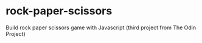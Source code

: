 # rock-paper-scissors
Build rock paper scissors game with Javascript (third project from The Odin Project)
